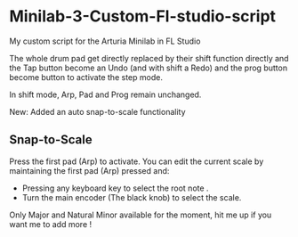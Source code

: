# Minilab-3-Custom-Fl-studio-script
My custom script for the Arturia Minilab in FL Studio

The whole drum pad get directly replaced by their shift function directly and the Tap button become an Undo (and with shift a Redo) and the prog button become button to activate the step mode.

In shift mode, Arp, Pad and Prog remain unchanged.

New: Added an auto snap-to-scale functionality

## Snap-to-Scale
Press the first pad (Arp) to activate.
You can edit the current scale by maintaining the first pad (Arp) pressed and:
- Pressing any keyboard key to select the root note .
- Turn the main encoder (The black knob) to select the scale.

Only Major and Natural Minor available for the moment, hit me up if you want me to add more !
